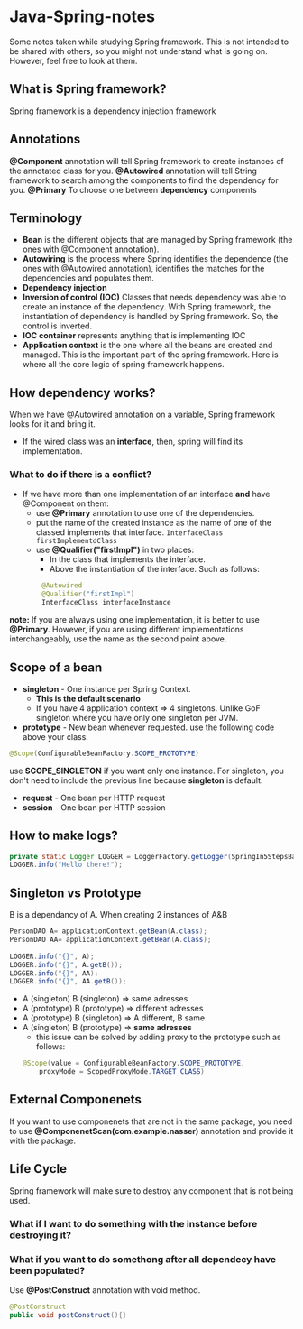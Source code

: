 # Java-Spring-notes
Some notes taken while studying Spring framework. This is not intended to be shared with others, so you might not understand what is going on. However, feel free to look at them.

## What is Spring framework?
Spring framework is a dependency injection framework

## Annotations
**@Component** annotation will tell Spring framework to create instances of the annotated class for you.
**@Autowired** annotation will tell String framework to search among the components to find the dependency for you.
**@Primary** To choose one between **dependency** components 

## Terminology
-   **Bean** is the different objects that are managed by Spring framework (the ones with @Component annotation).
-   **Autowiring** is the process where Spring identifies the dependence (the ones with @Autowired annotation), identifies the matches for the dependencies and populates them.
-   **Dependency injection**
-   **Inversion of control (IOC)** Classes that needs dependency was able to create an instance of the dependency. With Spring framework, the instantiation of dependency is handled by Spring framework. So, the control is inverted.
-   **IOC container** represents anything that is implementing IOC
-   **Application context** is the one where all the beans are created and managed. This is the important part of the spring framework. Here is where all the core logic of spring framework happens.

## How dependency works?
When we have @Autowired annotation on a variable, Spring framework looks for it and bring it. 
-	If the wired class was an **interface**, then, spring will find its implementation.
### What to do if there is a conflict?
-	If we have more than one implementation of an interface **and** have @Component on them:
	-	use **@Primary** annotation to use one of the dependencies. 
	-	put the name of the created instance as the name of one of the classed implements that interface.
		``` InterfaceClass firstImplementdClass ```
	-	use **@Qualifier("firstImpl")**  in two places:
		-	In the class that implements the interface.
		-	Above the instantiation of the interface. Such as follows: 
```java
		@Autowired
		@Qualifier("firstImpl")
		InterfaceClass interfaceInstance
```
**note:** If you are always using one implementation, it is better to use **@Primary**. However, if you are using different implementations interchangeably, use the name as the second point above.

## Scope of a bean
- **singleton** - One instance per Spring Context. 
	- **This is the default scenario**
	- If you have 4 application context => 4 singletons. Unlike GoF singleton where you have only one singleton per JVM.
- **prototype** - New bean whenever requested. use the following code above your class.
```java
@Scope(ConfigurableBeanFactory.SCOPE_PROTOTYPE)
```
use **SCOPE_SINGLETON** if you want only one instance. For singleton, you don't need to include the previous line because **singleton** is default. 
- **request** - One bean per HTTP request
- **session** - One bean per HTTP session
## How to make logs?
```java
private static Logger LOGGER = LoggerFactory.getLogger(SpringIn5StepsBasicApplication.class);
LOGGER.info("Hello there!");  
```
## Singleton vs Prototype
B is a dependancy of A. When creating 2 instances of A&B
```java
PersonDAO A= applicationContext.getBean(A.class);  
PersonDAO AA= applicationContext.getBean(A.class);  
  
LOGGER.info("{}", A);  
LOGGER.info("{}", A.getB());  
LOGGER.info("{}", AA);  
LOGGER.info("{}", AA.getB());
```
- A (singleton) B (singleton) => same adresses
- A (prototype) B (prototype) => different adresses
- A (prototype) B (singleton) => A different, B same
- A (singleton) B (prototype) =>  **same adresses**
	- this issue can be solved by adding proxy to the prototype such as follows:
	```java
	@Scope(value = ConfigurableBeanFactory.SCOPE_PROTOTYPE,  
        proxyMode = ScopedProxyMode.TARGET_CLASS)
	```
## External Componenets 
If you want to use componenets that are not in the same package, you need to use **@ComponenetScan(com.example.nasser)** annotation and provide it with the package.

## Life Cycle
Spring framework will make sure to destroy any component that is not being used. 
### What if I want to do something with the instance before destroying it?

### What if you want to do somethong after all dependecy have been populated?
Use **@PostConstruct** annotation with void method.
```java
@PostConstruct  
public void postConstruct(){}
```
